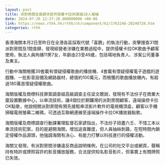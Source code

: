 ```yaml
---
layout: post
title: 派對房間及食肆涉提供侵權卡拉OK歌曲18人被捕
date: 2024-07-26 12:37:28.000000000 +08:00
link: https://news.rthk.hk/rthk/ch/component/k2/1763248-20240726.htm
categories: rthk
---
```


香港海關本月2日至昨日在全港各區採取代號「喜鵲」的執法行動，突擊搜查31間派對房間及1間食肆，發現經營者涉嫌在業務過程中，提供侵權卡拉OK歌曲予顧客使用，執法人員拘捕11男7女，年齡由23至49歲，包括場地負責人、涉案公司董事及東主。 

行動中海關檢獲39套載有懷疑侵權歌曲的播放機、4套載有懷疑侵權電子遊戲的遊戲機、一批影音設備及網路器材，總值約100萬元，而檢獲的歌曲播放機內，有超過180萬首懷疑侵權歌曲。

海關版權及商標科技罪案調查組高級調查主任梁文聰說，發現有不法份子在商業大廈設置數據中心，以串流技術，讓4個位於銅鑼灣的派對房間顧客，遠端操控卡拉OK點歌，他說相關派對房間有預先接駁串流影片軟件的電視機頂盒，顧客以手機掃瞄電視螢幕二維碼，可透過互聯網連線至遠端操作卡拉OK播放器點歌。

海關版權及商標調查行動課署理監督石家諺指出，不法份子扭盡六壬、不惜工本以串流技術犯案，目的是避開海關，增加追查難度，但人員抽絲剝繭，在短時間內鎖定侵權作品源頭，他強調海關有決心、有能力打擊以科技進行的侵權活動。

海關又發現，有派對房間涉嫌違反商品說明條例，在公司的社交平台或網頁，聲稱持有特許或牌照容許的影音播放服務，合法提供知名影音影片，但事實上有關牌照已失效。
